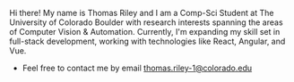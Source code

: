 Hi there! My name is Thomas Riley and I am a Comp-Sci Student at The University of Colorado Boulder with research interests spanning the areas of Computer Vision & Automation. Currently, I'm expanding my skill set in full-stack development, working with technologies like React, Angular, and Vue.
-  Feel free to contact me by email thomas.riley-1@colorado.edu
   

<!---
thomasriley0/thomasriley0 is a ✨ special ✨ repository because its `README.md` (this file) appears on your GitHub profile.
You can click the Preview link to take a look at your changes.
--->
